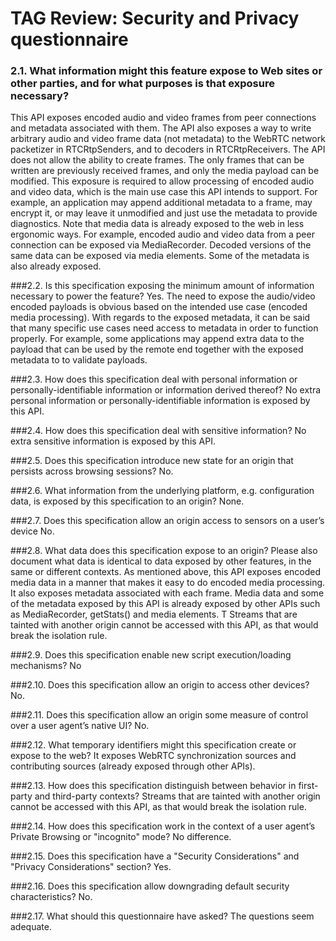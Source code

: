 # TAG Review: Security and Privacy questionnaire

### 2.1. What information might this feature expose to Web sites or other parties, and for what purposes is that exposure necessary?
This API exposes encoded audio and video frames from peer connections and metadata associated with them.
The API also exposes a way to write arbitrary audio and video frame data (not metadata) to the WebRTC network packetizer in RTCRtpSenders, and to decoders in RTCRtpReceivers. The API does not allow the ability to create frames. The only frames that can be written are previously received frames, and only the media payload can be modified.
This exposure is required to allow processing of encoded audio and video data, which is the main use case this API intends to support. For example, an application may append additional metadata to a frame, may encrypt it, or may leave it unmodified and just use the metadata to provide diagnostics.
Note that media data is already exposed to the web in less ergonomic ways. For example, encoded audio and video data from a peer connection can be exposed via MediaRecorder. Decoded versions of the same data can be exposed via media elements. Some of the metadata is also already exposed.

###2.2. Is this specification exposing the minimum amount of information necessary to power the feature?
Yes. The need to expose the audio/video encoded payloads is obvious based on the intended use case (encoded media processing).
With regards to the exposed metadata, it can be said that many specific use cases need access to metadata in order to function properly. For example, some applications may append extra data to the payload that can be used by the remote end together with the exposed metadata to to validate payloads.

###2.3. How does this specification deal with personal information or personally-identifiable information or information derived thereof?
No extra personal information or personally-identifiable information is exposed by this API.

###2.4. How does this specification deal with sensitive information?
No extra sensitive information is exposed by this API.

###2.5. Does this specification introduce new state for an origin that persists across browsing sessions?
No.

###2.6. What information from the underlying platform, e.g. configuration data, is exposed by this specification to an origin?
None.

###2.7. Does this specification allow an origin access to sensors on a user’s device
No.

###2.8. What data does this specification expose to an origin? Please also document what data is identical to data exposed by other features, in the same or different contexts.
As mentioned above, this API exposes encoded media data in a manner that makes it easy to do encoded media processing. It also exposes metadata associated with each frame.
Media data and some of the metadata exposed by this API is already exposed by other APIs such as MediaRecorder, getStats() and media elements. T
Streams that are tainted with another origin cannot be accessed with this API, as that would break the isolation rule.

###2.9. Does this specification enable new script execution/loading mechanisms?
No

###2.10. Does this specification allow an origin to access other devices?
No.

###2.11. Does this specification allow an origin some measure of control over a user agent’s native UI?
No.

###2.12. What temporary identifiers might this specification create or expose to the web?
It exposes WebRTC synchronization sources and contributing sources (already exposed through other APIs).

###2.13. How does this specification distinguish between behavior in first-party and third-party contexts?
Streams that are tainted with another origin cannot be accessed with this API, as that would break the isolation rule.

###2.14. How does this specification work in the context of a user agent’s Private Browsing or "incognito" mode?
No difference.

###2.15. Does this specification have a "Security Considerations" and "Privacy Considerations" section?
Yes.

###2.16. Does this specification allow downgrading default security characteristics?
No.

###2.17. What should this questionnaire have asked?
The questions seem adequate.

